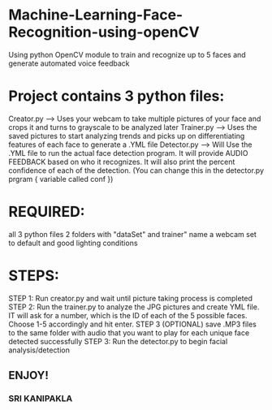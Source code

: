 # Machine-Learning-Face-Recognition-using-openCV
Using python OpenCV module to train and recognize up to 5 faces and generate automated voice feedback

# Project contains 3 python files:
 Creator.py --> Uses your webcam to take multiple pictures of your face and crops it and turns to grayscale to be analyzed later
 Trainer.py --> Uses the saved pictures to start analyzing trends and picks up on differentiating features of each face to generate a .YML file
 Detector.py --> Will Use the .YML file to run the actual face detection program. It will provide AUDIO FEEDBACK based on who it recognizes. It will also print the percent confidence of each of the detection. (You can change this in the detector.py prgram { variable called conf })

# REQUIRED:
 all 3 python files
 2 folders with "dataSet" and trainer" name
 a webcam set to default and good lighting conditions

# STEPS: 
 STEP 1: Run creator.py and wait until picture taking process is completed
 STEP 2: Run the trainer.py to analyze the JPG pictures and create YML file. IT will ask for a number, which is the ID of each of the 5 possible faces. Choose 1-5 accordingly and hit enter.
 STEP 3 (OPTIONAL) save .MP3 files to the same folder with audio that you want to play for each unique face detected successfully
 STEP 3: Run the detector.py to begin facial analysis/detection

## ENJOY!
### SRI KANIPAKLA
